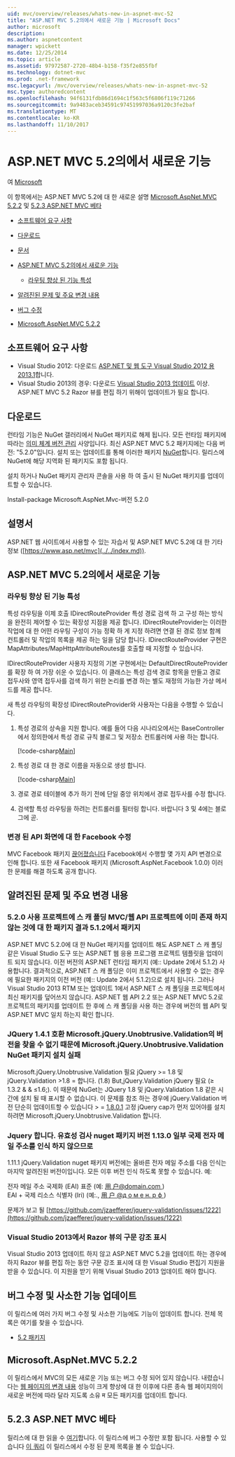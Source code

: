 ```yaml
---
uid: mvc/overview/releases/whats-new-in-aspnet-mvc-52
title: "ASP.NET MVC 5.2의에서 새로운 기능 | Microsoft Docs"
author: microsoft
description: 
ms.author: aspnetcontent
manager: wpickett
ms.date: 12/25/2014
ms.topic: article
ms.assetid: 97972587-2720-48b4-b158-f35f2e855fbf
ms.technology: dotnet-mvc
ms.prod: .net-framework
msc.legacyurl: /mvc/overview/releases/whats-new-in-aspnet-mvc-52
msc.type: authoredcontent
ms.openlocfilehash: 94f6131fdb86d1694c1f563c5f6806f119c71266
ms.sourcegitcommit: 9a9483aceb34591c97451997036a9120c3fe2baf
ms.translationtype: MT
ms.contentlocale: ko-KR
ms.lasthandoff: 11/10/2017
---
```

<a name="whats-new-in-aspnet-mvc-52"></a>ASP.NET MVC 5.2의에서 새로운 기능
====================
여 [Microsoft](https://github.com/microsoft)

이 항목에서는 ASP.NET MVC 5.2에 대 한 새로운 설명 [Microsoft.AspNet.MVC 5.2.2](#52) 및 [5.2.3 ASP.NET MVC 베타](#mvc523Beta)

- [소프트웨어 요구 사항](#softRequire)
- [다운로드](#download)
- [문서](#documentation)
- [ASP.NET MVC 5.2의에서 새로운 기능](#new-features)

    - [라우팅 향상 된 기능 특성](#attributerouting)
- [알려진된 문제 및 주요 변경 내용](#knownbreakingchanges)
- [버그 수정](#bug-fixes)
- [Microsoft.AspNet.MVC 5.2.2](#52)

<a id="softRequire"></a>
## <a name="software-requirements"></a>소프트웨어 요구 사항

- Visual Studio 2012: 다운로드 [ASP.NET 및 웹 도구 Visual Studio 2012 용 2013.1](https://go.microsoft.com/fwlink/?LinkId=390062)합니다.
- Visual Studio 2013의 경우: 다운로드 [Visual Studio 2013 업데이트](https://go.microsoft.com/fwlink/?LinkId=390064) 이상. ASP.NET MVC 5.2 Razor 뷰를 편집 하기 위해이 업데이트가 필요 합니다.

<a id="download"></a>
## <a name="download"></a>다운로드

런타임 기능은 NuGet 갤러리에서 NuGet 패키지로 해제 됩니다. 모든 런타임 패키지에 따라는 [의미 체계 버전 관리](http://semver.org/) 사양입니다. 최신 ASP.NET MVC 5.2 패키지에는 다음 버전: "5.2.0"입니다. 설치 또는 업데이트를 통해 이러한 패키지 [NuGet](http://www.nuget.org/packages/Microsoft.AspNet.Mvc/)합니다. 릴리스에 NuGet에 해당 지역화 된 패키지도 포함 됩니다.

설치 하거나 NuGet 패키지 관리자 콘솔을 사용 하 여 출시 된 NuGet 패키지를 업데이트할 수 있습니다.

Install-package Microsoft.AspNet.Mvc-버전 5.2.0

<a id="documentation"></a>
## <a name="documentation"></a>설명서

ASP.NET 웹 사이트에서 사용할 수 있는 자습서 및 ASP.NET MVC 5.2에 대 한 기타 정보 ([https://www.asp.net/mvc](../../index.md)).

<a id="new-features"></a>
## <a name="new-features-in-aspnet-mvc-52"></a>ASP.NET MVC 5.2의에서 새로운 기능

<a id="attributerouting"></a>
### <a name="attribute-routing-improvements"></a>라우팅 향상 된 기능 특성

특성 라우팅을 이제 호출 IDirectRouteProvider 특성 경로 검색 하 고 구성 하는 방식을 완전히 제어할 수 있는 확장성 지점을 제공 합니다. IDirectRouteProvider는 이러한 작업에 대 한 어떤 라우팅 구성이 가능 정확 하 게 지정 하려면 연결 된 경로 정보 함께 컨트롤러 및 작업의 목록을 제공 하는 일을 담당 합니다. IDirectRouteProvider 구현은 MapAttributes/MapHttpAttributeRoutes를 호출할 때 지정할 수 있습니다.

IDirectRouteProvider 사용자 지정의 기본 구현에서는 DefaultDirectRouteProvider를 확장 하 여 가장 쉬운 수 있습니다. 이 클래스는 특성 검색 경로 항목을 만들고 경로 접두사와 영역 접두사를 검색 하기 위한 논리를 변경 하는 별도 재정의 가능한 가상 메서드를 제공 합니다.

새 특성 라우팅의 확장성 IDirectRouteProvider와 사용자는 다음을 수행할 수 있습니다.

1. 특성 경로의 상속을 지원 합니다. 예를 들어 다음 시나리오에서는 BaseController에서 정의한에서 특성 경로 규칙 블로그 및 저장소 컨트롤러에 사용 하는 합니다. 

    [!code-csharp[Main](whats-new-in-aspnet-mvc-52/samples/sample1.cs)]
2. 특성 경로 대 한 경로 이름을 자동으로 생성 합니다. 

    [!code-csharp[Main](whats-new-in-aspnet-mvc-52/samples/sample2.cs)]
3. 경로 경로 테이블에 추가 하기 전에 단일 중앙 위치에서 경로 접두사를 수정 합니다.
4. 검색할 특성 라우팅을 하려는 컨트롤러를 필터링 합니다. 바랍니다 3 및 4에는 블로그에 곧.

### <a name="facebook-fixes-for-changed-api-surface"></a>변경 된 API 화면에 대 한 Facebook 수정

MVC Facebook 패키지 [끊어졌습니다](https://aspnetwebstack.codeplex.com/workitem/list/advanced?keyword=&amp;status=All&amp;type=All&amp;priority=All&amp;release=v5.2%20RC&amp;assignedTo=All&amp;component=Facebook&amp;sortField=AssignedTo&amp;sortDirection=Ascending&amp;page=0&amp;reasonClosed=All) Facebook에서 수행할 몇 가지 API 변경으로 인해 합니다. 또한 새 Facebook 패키지 (Microsoft.AspNet.Facebook 1.0.0) 이러한 문제를 해결 하도록 공개 합니다.

<a id="knownbreakingchanges"></a>
## <a name="known-issues-and-breaking-changes"></a>알려진된 문제 및 주요 변경 내용

### <a name="scaffolding-mvcweb-api-into-a-project-with-520-packages-results-in-512-packages-for-ones-that-dont-already-exist-in-the-project"></a>5.2.0 사용 프로젝트에 스 캐 폴딩 MVC/웹 API 프로젝트에 이미 존재 하지 않는 것에 대 한 패키지 결과 5.1.2에서 패키지

ASP.NET MVC 5.2.0에 대 한 NuGet 패키지를 업데이트 해도 ASP.NET 스 캐 폴딩 같은 Visual Studio 도구 또는 ASP.NET 웹 응용 프로그램 프로젝트 템플릿을 업데이트 되지 않습니다. 이전 버전의 ASP.NET 런타임 패키지 (예:: Update 2에서 5.1.2) 사용합니다. 결과적으로, ASP.NET 스 캐 폴딩은 이미 프로젝트에서 사용할 수 없는 경우에 필요한 패키지의 이전 버전 (예:: Update 2에서 5.1.2)으로 설치 됩니다. 그러나 Visual Studio 2013 RTM 또는 업데이트 1에서 ASP.NET 스 캐 폴딩을 프로젝트에서 최신 패키지를 덮어쓰지 않습니다. ASP.NET 웹 API 2.2 또는 ASP.NET MVC 5.2로 프로젝트의 패키지를 업데이트 한 후에 스 캐 폴딩을 사용 하는 경우에 버전의 웹 API 및 ASP.NET MVC 일치 하는지 확인 합니다.

### <a name="microsoftjqueryunobtrusivevalidation-nuget-package-installation-fails-because-it-is-unable-to-find-a-version-of-microsoftjqueryunobtrusivevalidation-compatible-to-jquery-141"></a>JQuery 1.4.1 호환 Microsoft.jQuery.Unobtrusive.Validation의 버전을 찾을 수 없기 때문에 Microsoft.jQuery.Unobtrusive.Validation NuGet 패키지 설치 실패

Microsoft.jQuery.Unobtrusive.Validation 필요 jQuery &gt;= 1.8 및 jQuery.Validation &gt;1.8 = 합니다. (1.8) But,jQuery.Validation jQuery 필요 (&#8805; 1.3.2 &amp; &amp; &#8804;1.6;). 이 때문에 NuGet는 JQuery 1.8 및 jQuery.Validation 1.8 같은 시간에 설치 될 때 표시할 수 없습니다. 이 문제를 참조 하는 경우에 jQuery.Validation 버전 단순히 업데이트할 수 있습니다 &gt; =  [1.8.0.1](https://www.nuget.org/packages/jQuery.Validation/1.8.0.1) 고정 jQuery cap가 먼저 있어야를 설치 하려면 Microsoft.jQuery.Unobtrusive.Validation 합니다.

### <a name="the-jqueryvalidation-nuget-package-version-1130-does-not-recognize-some-international-email-addresses"></a>Jquery 합니다. 유효성 검사 nuget 패키지 버전 1.13.0 일부 국제 전자 메일 주소를 인식 하지 않으므로

1.11.1 jQuery.Validation nuget 패키지 버전에는 올바른 전자 메일 주소를 다음 인식는 마지막 알려진된 버전이입니다. 모든 이후 버전 인식 하도록 못할 수 있습니다. 예:

전자 메일 주소 국제화 (EAI) 표준 (예: [&#29992; &#25143;@domain.com ](mailto:&#29992;&#25143;@domain.com))   
 EAI + 국제 리소스 식별자 (Iri) (예:., [&#29992; &#25143; @&#1076; &#1086; &#1084; &#1077; &#1085;. &#1088; &#1092; ](mailto:&#29992;&#25143;@&#1076;&#1086;&#1084;&#1077;&#1085;.&#1088;&#1092;))

문제가 보고 될 [https://github.com/jzaefferer/jquery-validation/issues/1222](https://github.com/jzaefferer/jquery-validation/issues/1222)

### <a name="syntax-highlighting-for-razor-views-in-visual-studio-2013"></a>Visual Studio 2013에서 Razor 뷰의 구문 강조 표시

Visual Studio 2013 업데이트 하지 않고 ASP.NET MVC 5.2을 업데이트 하는 경우에 하지 Razor 뷰를 편집 하는 동안 구문 강조 표시에 대 한 Visual Studio 편집기 지원을 받을 수 있습니다. 이 지원을 받기 위해 Visual Studio 2013 업데이트 해야 합니다.

<a id="bug-fixes"></a>
## <a name="bug-fixes-and-minor-feature-updates"></a>버그 수정 및 사소한 기능 업데이트

이 릴리스에 여러 가지 버그 수정 및 사소한 기능에도 기능이 업데이트 합니다. 전체 목록은 여기를 찾을 수 있습니다.

- [5.2 패키지](https://aspnetwebstack.codeplex.com/workitem/list/advanced?keyword=&amp;status=Closed&amp;type=All&amp;priority=All&amp;release=v5.2%20RC&amp;assignedTo=All&amp;component=MVC&amp;sortField=AssignedTo&amp;sortDirection=Ascending&amp;page=0&amp;reasonClosed=Fixed)

<a id="52"></a>
## <a name="microsoftaspnetmvc-522"></a>Microsoft.AspNet.MVC 5.2.2

이 릴리스에서 MVC의 모든 새로운 기능 또는 버그 수정 되어 있지 않습니다. 내렸습니다는 [웹 페이지의 변경 내용](https://blogs.msdn.com/b/webdev/archive/2014/07/28/announcing-the-beta-release-of-web-pages-3-2-1.aspx) 성능이 크게 향상에 대 한 이후에 다른 종속 웹 페이지의이 새로운 버전에 따라 달라 지도록 소유 म 모든 패키지를 업데이트 합니다.

<a id="mvc523Beta"></a>
## <a name="aspnet-mvc-523-beta"></a>5.2.3 ASP.NET MVC 베타

릴리스에 대 한 읽을 수 [여기](https://blogs.msdn.com/b/webdev/archive/2014/12/17/asp-net-mvc-5-2-3-web-pages-5-2-3-and-web-api-5-2-3-beta-releases.aspx)합니다. 이 릴리스에 버그 수정만 포함 됩니다. 사용할 수 있습니다 [이 쿼리](https://aspnetwebstack.codeplex.com/workitem/list/advanced?keyword=&amp;status=Closed&amp;type=All&amp;priority=All&amp;release=v5.2.3%20Beta&amp;assignedTo=All&amp;component=MVC&amp;sortField=LastUpdatedDate&amp;sortDirection=Descending&amp;page=0&amp;reasonClosed=Fixed) 이 릴리스에서 수정 된 문제 목록을 볼 수 있습니다.
